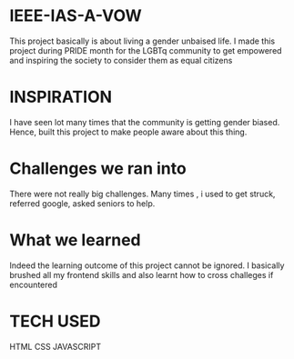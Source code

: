 # IEEE-IAS-A-VOW
This project basically is about living a gender unbaised life. I made this project during PRIDE month for the LGBTq community to get empowered and inspiring the society to consider them as equal citizens

# INSPIRATION 
I have seen lot many times that the community is getting gender biased. Hence, built this project to make people aware about this thing. 
# Challenges we ran into
There were not really big challenges. Many times , i used to get struck, referred google, asked seniors to help.

# What we learned
Indeed the learning outcome of this project cannot be ignored. I basically brushed all my frontend skills and also learnt how to cross challeges if encountered

# TECH USED
HTML  CSS  JAVASCRIPT


